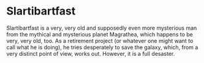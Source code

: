 # Slartibartfast

Slartibartfast is a very, very old and supposedly even more mysterious man from the mythical and mysterious planet Magrathea, which happens to be very, very old, too.
As a retirement project (or whatever one might want to call what he is doing), he tries desperately to save the galaxy, which, from a very distinct point of view, works out.
However, it is a full desaster.
